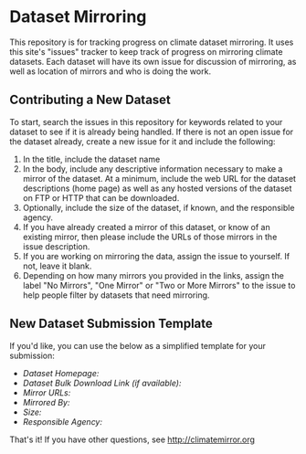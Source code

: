 # Dataset Mirroring
This repository is for tracking progress on climate dataset mirroring. It uses this site's "issues" tracker to keep track of progress on mirroring climate datasets. Each dataset will have its own issue for discussion of mirroring, as well as location of mirrors and who is doing the work.

## Contributing a New Dataset
To start, search the issues in this repository for keywords related to your dataset to see if it is already being handled. If there is not an open issue for the dataset already, create a new issue for it and include the following:
 1. In the title, include the dataset name
 2. In the body, include any descriptive information necessary to make a mirror of the dataset. At a minimum, include the web URL for the dataset descriptions (home page) as well as any hosted versions of the dataset on FTP or HTTP that can be downloaded.
 3. Optionally, include the size of the dataset, if known, and the responsible agency.
 4. If you have already created a mirror of this dataset, or know of an existing mirror, then please include the URLs of those mirrors in the issue description.
 5. If you are working on mirroring the data, assign the issue to yourself. If not, leave it blank.
 6. Depending on how many mirrors you provided in the links, assign the label "No Mirrors", "One Mirror" or "Two or More Mirrors" to the issue to help people filter by datasets that need mirroring.

## New Dataset Submission Template
If you'd like, you can use the below as a simplified template for your submission:

 * _Dataset Homepage:_
 * _Dataset Bulk Download Link (if available):_
 * _Mirror URLs:_
 * _Mirrored By:_
 * _Size:_
 * _Responsible Agency:_

That's it! If you have other questions, see http://climatemirror.org
